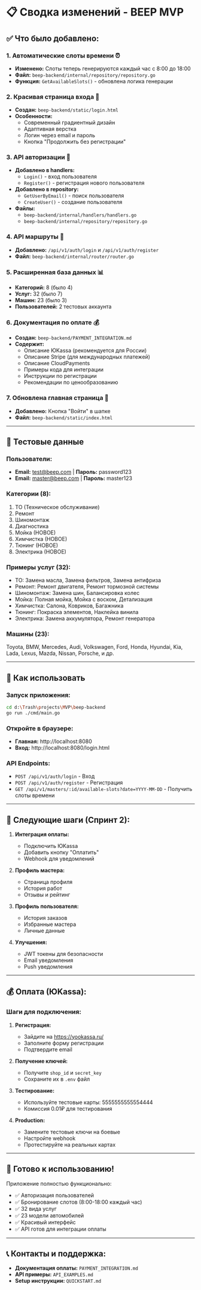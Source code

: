 # 📋 Сводка изменений - BEEP MVP

## ✅ Что было добавлено:

### 1. Автоматические слоты времени ⏰
- **Изменено:** Слоты теперь генерируются каждый час с 8:00 до 18:00
- **Файл:** `beep-backend/internal/repository/repository.go`
- **Функция:** `GetAvailableSlots()` - обновлена логика генерации

### 2. Красивая страница входа 🔐
- **Создан:** `beep-backend/static/login.html`
- **Особенности:**
  - Современный градиентный дизайн
  - Адаптивная верстка
  - Логин через email и пароль
  - Кнопка "Продолжить без регистрации"

### 3. API авторизации 🔑
- **Добавлено в handlers:**
  - `Login()` - вход пользователя
  - `Register()` - регистрация нового пользователя
- **Добавлено в repository:**
  - `GetUserByEmail()` - поиск пользователя
  - `CreateUser()` - создание пользователя
- **Файлы:** 
  - `beep-backend/internal/handlers/handlers.go`
  - `beep-backend/internal/repository/repository.go`

### 4. API маршруты 📍
- **Добавлено:** `/api/v1/auth/login` и `/api/v1/auth/register`
- **Файл:** `beep-backend/internal/router/router.go`

### 5. Расширенная база данных 📊
- **Категорий:** 8 (было 4)
- **Услуг:** 32 (было 7)
- **Машин:** 23 (было 3)
- **Пользователей:** 2 тестовых аккаунта

### 6. Документация по оплате 💰
- **Создан:** `beep-backend/PAYMENT_INTEGRATION.md`
- **Содержит:**
  - Описание ЮKassa (рекомендуется для России)
  - Описание Stripe (для международных платежей)
  - Описание CloudPayments
  - Примеры кода для интеграции
  - Инструкции по регистрации
  - Рекомендации по ценообразованию

### 7. Обновлена главная страница 🎨
- **Добавлено:** Кнопка "Войти" в шапке
- **Файл:** `beep-backend/static/index.html`

---

## 🧪 Тестовые данные

### Пользователи:
- **Email:** test@beep.com | **Пароль:** password123
- **Email:** master@beep.com | **Пароль:** master123

### Категории (8):
1. ТО (Техническое обслуживание)
2. Ремонт
3. Шиномонтаж
4. Диагностика
5. Мойка (НОВОЕ)
6. Химчистка (НОВОЕ)
7. Тюнинг (НОВОЕ)
8. Электрика (НОВОЕ)

### Примеры услуг (32):
- ТО: Замена масла, Замена фильтров, Замена антифриза
- Ремонт: Ремонт двигателя, Ремонт тормозной системы
- Шиномонтаж: Замена шин, Балансировка колес
- Мойка: Полная мойка, Мойка с воском, Детализация
- Химчистка: Салона, Ковриков, Багажника
- Тюнинг: Покраска элементов, Наклейка винила
- Электрика: Замена аккумулятора, Ремонт генератора

### Машины (23):
Toyota, BMW, Mercedes, Audi, Volkswagen, Ford, Honda, Hyundai, Kia, Lada, Lexus, Mazda, Nissan, Porsche, и др.

---

## 🚀 Как использовать

### Запуск приложения:
```bash
cd d:\Trash\projects\MVP\beep-backend
go run ./cmd/main.go
```

### Откройте в браузере:
- **Главная:** http://localhost:8080
- **Вход:** http://localhost:8080/login.html

### API Endpoints:
- `POST /api/v1/auth/login` - Вход
- `POST /api/v1/auth/register` - Регистрация
- `GET /api/v1/masters/:id/available-slots?date=YYYY-MM-DD` - Получить слоты времени

---

## 📝 Следующие шаги (Спринт 2):

1. **Интеграция оплаты:**
   - Подключить ЮKassa
   - Добавить кнопку "Оплатить"
   - Webhook для уведомлений

2. **Профиль мастера:**
   - Страница профиля
   - История работ
   - Отзывы и рейтинг

3. **Профиль пользователя:**
   - История заказов
   - Избранные мастера
   - Личные данные

4. **Улучшения:**
   - JWT токены для безопасности
   - Email уведомления
   - Push уведомления

---

## 💰 Оплата (ЮKassa):

### Шаги для подключения:

1. **Регистрация:**
   - Зайдите на https://yookassa.ru/
   - Заполните форму регистрации
   - Подтвердите email

2. **Получение ключей:**
   - Получите `shop_id` и `secret_key`
   - Сохраните их в `.env` файл

3. **Тестирование:**
   - Используйте тестовые карты: 5555555555554444
   - Комиссия 0.01₽ для тестирования

4. **Production:**
   - Замените тестовые ключи на боевые
   - Настройте webhook
   - Протестируйте на реальных картах

---

## 🎉 Готово к использованию!

Приложение полностью функционально:
- ✅ Авторизация пользователей
- ✅ Бронирование слотов (8:00-18:00 каждый час)
- ✅ 32 вида услуг
- ✅ 23 модели автомобилей
- ✅ Красивый интерфейс
- ✅ API готов для интеграции оплаты

---

## 📞 Контакты и поддержка:

- **Документация оплаты:** `PAYMENT_INTEGRATION.md`
- **API примеры:** `API_EXAMPLES.md`
- **Setup инструкции:** `QUICKSTART.md`

